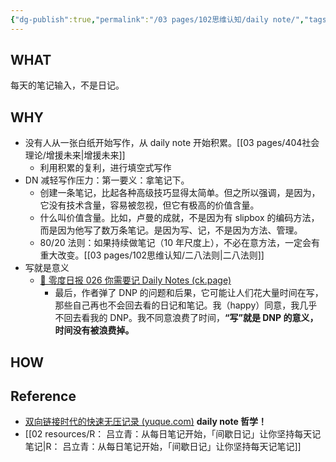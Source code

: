 ```yaml
---
{"dg-publish":true,"permalink":"/03 pages/102思维认知/daily note/","tags":["🌱/tree"],"created":"2024-11-30T20:42:14.239+08:00","updated":"2025-03-04T13:36:59.227+08:00"}
---
```


## WHAT
每天的笔记输入，不是日记。

## WHY
- 没有人从一张白纸开始写作，从 daily note 开始积累。[[03 pages/404社会理论/增援未来\|增援未来]]
	- 利用积累的复利，进行填空式写作
- DN 减轻写作压力：第一要义：拿笔记下。
	- 创建一条笔记，比起各种高级技巧显得太简单。但之所以强调，是因为，它没有技术含量，容易被忽视，但它有极高的价值含量。
	- 什么叫价值含量。比如，卢曼的成就，不是因为有 slipbox 的编码方法，而是因为他写了数万条笔记。是因为写、记，不是因为方法、管理。
	- 80/20 法则：如果持续做笔记（10 年尺度上），不必在意方法，一定会有重大改变。[[03 pages/102思维认知/二八法则\|二八法则]]
- 写就是意义
	- [🥤 零度日报 026 你需要记 Daily Notes (ck.page)](https://zerocoke.ck.page/posts/026-daily-notes)
		- 最后，作者弹了 DNP 的问题和后果，它可能让人们花大量时间在写，那些自己再也不会回去看的日记和笔记。我（happy）同意，我几乎不回去看我的 DNP。我不同意浪费了时间，**“写”就是 DNP 的意义，时间没有被浪费掉。**

## HOW


## Reference
-  [双向链接时代的快速无压记录 (yuque.com)](https://www.yuque.com/deerain/gannbs/ffqk2e) **daily note 哲学！**
- [[02 resources/R： 吕立青：从每日笔记开始，「间歇日记」让你坚持每天记笔记\|R： 吕立青：从每日笔记开始，「间歇日记」让你坚持每天记笔记]]
